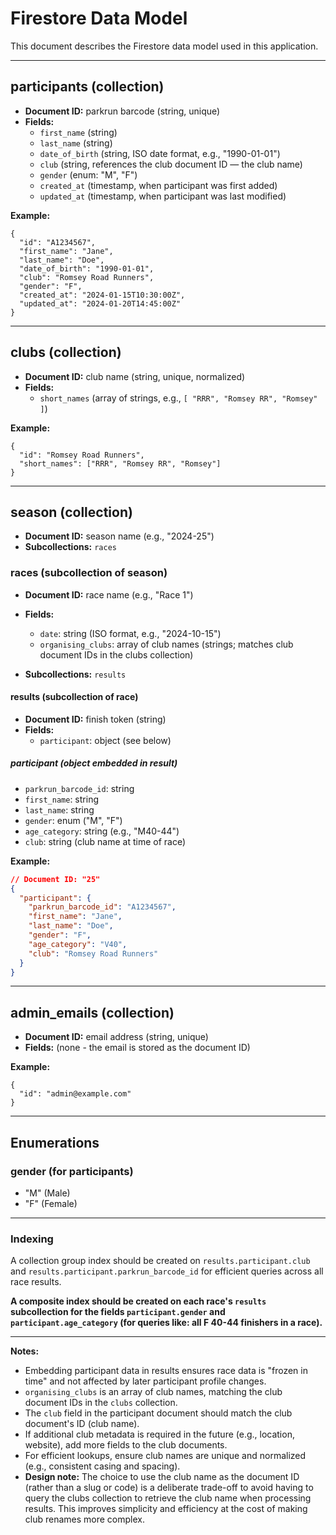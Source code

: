 # Firestore Data Model

This document describes the Firestore data model used in this application.

---

## participants (collection)

- **Document ID:** parkrun barcode (string, unique)
- **Fields:**
  - `first_name` (string)
  - `last_name` (string)
  - `date_of_birth` (string, ISO date format, e.g., "1990-01-01")
  - `club` (string, references the club document ID — the club name)
  - `gender` (enum: "M", "F")
  - `created_at` (timestamp, when participant was first added)
  - `updated_at` (timestamp, when participant was last modified)

**Example:**
```
{
  "id": "A1234567",
  "first_name": "Jane",
  "last_name": "Doe",
  "date_of_birth": "1990-01-01",
  "club": "Romsey Road Runners",
  "gender": "F",
  "created_at": "2024-01-15T10:30:00Z",
  "updated_at": "2024-01-20T14:45:00Z"
}
```

---

## clubs (collection)

- **Document ID:** club name (string, unique, normalized)
- **Fields:**
  - `short_names` (array of strings, e.g., `[
"RRR",
"Romsey RR",
"Romsey"
]`)

**Example:**
```
{
  "id": "Romsey Road Runners",
  "short_names": ["RRR", "Romsey RR", "Romsey"]
}
```

---

## season (collection)

- **Document ID:** season name (e.g., "2024-25")
- **Subcollections:** `races`

### races (subcollection of season)

- **Document ID:** race name (e.g., "Race 1")
- **Fields:**
  - `date`: string (ISO format, e.g., "2024-10-15")
  - `organising_clubs`: array of club names (strings; matches club document IDs in the clubs collection)

- **Subcollections:** `results`

#### results (subcollection of race)

- **Document ID:** finish token (string)
- **Fields:**
  - `participant`: object (see below)

##### participant (object embedded in result)

- `parkrun_barcode_id`: string
- `first_name`: string
- `last_name`: string
- `gender`: enum ("M", "F")
- `age_category`: string (e.g., "M40-44")
- `club`: string (club name at time of race)

**Example:**
```json
// Document ID: "25"
{
  "participant": {
    "parkrun_barcode_id": "A1234567",
    "first_name": "Jane",
    "last_name": "Doe",
    "gender": "F",
    "age_category": "V40",
    "club": "Romsey Road Runners"
  }
}
```

---

## admin_emails (collection)

- **Document ID:** email address (string, unique)
- **Fields:** (none - the email is stored as the document ID)

**Example:**
```
{
  "id": "admin@example.com"
}
```

---

## Enumerations

### gender (for participants)
- "M" (Male)
- "F" (Female)

---

### Indexing

A collection group index should be created on `results.participant.club` and `results.participant.parkrun_barcode_id` for efficient queries across all race results.

**A composite index should be created on each race's `results` subcollection for the fields `participant.gender` and `participant.age_category` (for queries like: all F 40-44 finishers in a race).**

---

**Notes:**  
- Embedding participant data in results ensures race data is "frozen in time" and not affected by later participant profile changes.
- `organising_clubs` is an array of club names, matching the club document IDs in the `clubs` collection.
- The `club` field in the participant document should match the club document's ID (club name).
- If additional club metadata is required in the future (e.g., location, website), add more fields to the club documents.
- For efficient lookups, ensure club names are unique and normalized (e.g., consistent casing and spacing).
- **Design note:** The choice to use the club name as the document ID (rather than a slug or code) is a deliberate trade-off to avoid having to query the clubs collection to retrieve the club name when processing results. This improves simplicity and efficiency at the cost of making club renames more complex.